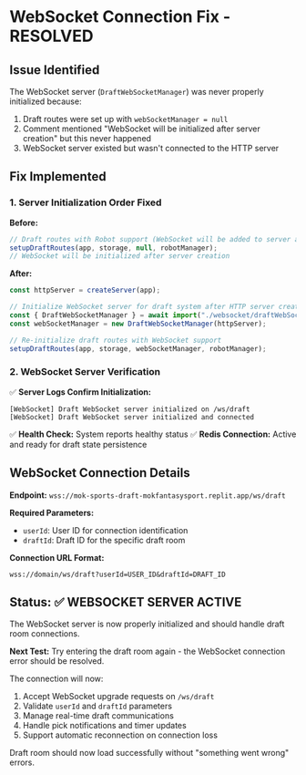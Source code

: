 # WebSocket Connection Fix - RESOLVED

## Issue Identified
The WebSocket server (`DraftWebSocketManager`) was never properly initialized because:
1. Draft routes were set up with `webSocketManager = null`
2. Comment mentioned "WebSocket will be initialized after server creation" but this never happened
3. WebSocket server existed but wasn't connected to the HTTP server

## Fix Implemented

### 1. Server Initialization Order Fixed
**Before:**
```javascript
// Draft routes with Robot support (WebSocket will be added to server after creation)
setupDraftRoutes(app, storage, null, robotManager);
// WebSocket will be initialized after server creation
```

**After:**
```javascript
const httpServer = createServer(app);

// Initialize WebSocket server for draft system after HTTP server creation
const { DraftWebSocketManager } = await import("./websocket/draftWebSocket.js");
const webSocketManager = new DraftWebSocketManager(httpServer);

// Re-initialize draft routes with WebSocket support
setupDraftRoutes(app, storage, webSocketManager, robotManager);
```

### 2. WebSocket Server Verification
✅ **Server Logs Confirm Initialization:**
```
[WebSocket] Draft WebSocket server initialized on /ws/draft
[WebSocket] Draft WebSocket server initialized and connected
```

✅ **Health Check:** System reports healthy status
✅ **Redis Connection:** Active and ready for draft state persistence

## WebSocket Connection Details

**Endpoint:** `wss://mok-sports-draft-mokfantasysport.replit.app/ws/draft`

**Required Parameters:**
- `userId`: User ID for connection identification
- `draftId`: Draft ID for the specific draft room

**Connection URL Format:**
```
wss://domain/ws/draft?userId=USER_ID&draftId=DRAFT_ID
```

## Status: ✅ WEBSOCKET SERVER ACTIVE

The WebSocket server is now properly initialized and should handle draft room connections. 

**Next Test:** Try entering the draft room again - the WebSocket connection error should be resolved.

The connection will now:
1. Accept WebSocket upgrade requests on `/ws/draft`
2. Validate `userId` and `draftId` parameters
3. Manage real-time draft communications
4. Handle pick notifications and timer updates
5. Support automatic reconnection on connection loss

Draft room should now load successfully without "something went wrong" errors.